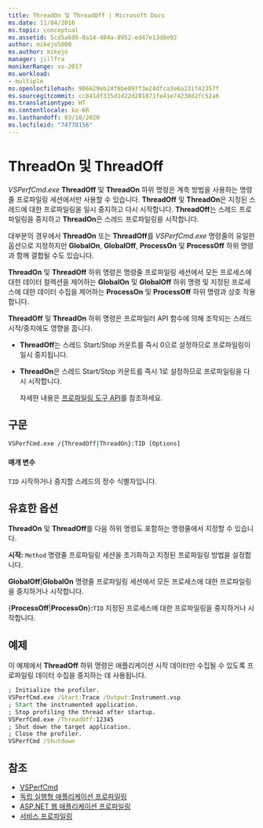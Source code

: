 ```yaml
---
title: ThreadOn 및 ThreadOff | Microsoft Docs
ms.date: 11/04/2016
ms.topic: conceptual
ms.assetid: 5cd5a695-0a14-484a-8952-ed47e13d8e92
author: mikejo5000
ms.author: mikejo
manager: jillfra
monikerRange: vs-2017
ms.workload:
- multiple
ms.openlocfilehash: 906629eb24f6be097f3e24dfca3e6a231f42357f
ms.sourcegitcommit: cc841df335d1d22d281871fe41e74238d2fc52a6
ms.translationtype: HT
ms.contentlocale: ko-KR
ms.lasthandoff: 03/18/2020
ms.locfileid: "74778156"
---
```

# <a name="threadon-and-threadoff"></a>ThreadOn 및 ThreadOff
*VSPerfCmd.exe* **ThreadOff** 및 **ThreadOn** 하위 명령은 계측 방법을 사용하는 명령줄 프로파일링 세션에서만 사용할 수 있습니다. **ThreadOff** 및 **ThreadOn**은 지정된 스레드에 대한 프로파일링을 일시 중지하고 다시 시작합니다. **ThreadOff**는 스레드 프로파일링을 중지하고 **ThreadOn**은 스레드 프로파일링을 시작합니다.

 대부분의 경우에서 **ThreadOn** 또는 **ThreadOff**를 *VSPerfCmd.exe* 명령줄의 유일한 옵션으로 지정하지만 **GlobalOn**, **GlobalOff**, **ProcessOn** 및 **ProcessOff** 하위 명령과 함께 결합될 수도 있습니다.

 **ThreadOn** 및 **ThreadOff** 하위 명령은 명령줄 프로파일링 세션에서 모든 프로세스에 대한 데이터 컬렉션을 제어하는 **GlobalOn** 및 **GlobalOff** 하위 명령 및 지정된 프로세스에 대한 데이터 수집을 제어하는 **ProcessOn** 및 **ProcessOff** 하위 명령과 상호 작용합니다.

 **ThreadOff** 및 **ThreadOn** 하위 명령은 프로파일러 API 함수에 의해 조작되는 스레드 시작/중지에도 영향을 줍니다.

- **ThreadOff**는 스레드 Start/Stop 카운트를 즉시 0으로 설정하므로 프로파일링이 일시 중지됩니다.

- **ThreadOn**은 스레드 Start/Stop 카운트를 즉시 1로 설정하므로 프로파일링을 다시 시작합니다.

  자세한 내용은 [프로파일링 도구 API](../profiling/profiling-tools-apis.md)를 참조하세요.

## <a name="syntax"></a>구문

```cmd
VSPerfCmd.exe /{ThreadOff|ThreadOn}:TID [Options]

```

#### <a name="parameters"></a>매개 변수
 `TID` 시작하거나 중지할 스레드의 정수 식별자입니다.

## <a name="valid-options"></a>유효한 옵션
 **ThreadOn** 및 **ThreadOff**를 다음 하위 명령도 포함하는 명령줄에서 지정할 수 있습니다.

 **시작:** `Method` 명령줄 프로파일링 세션을 초기화하고 지정된 프로파일링 방법을 설정합니다.

 **GlobalOff**&#124;**GlobalOn** 명령줄 프로파일링 세션에서 모든 프로세스에 대한 프로파일링을 중지하거나 시작합니다.

 {**ProcessOff**&#124;**ProcessOn**}**:**`TID` 지정된 프로세스에 대한 프로파일링을 중지하거나 시작합니다.

## <a name="example"></a>예제
 이 예제에서 **ThreadOff** 하위 명령은 애플리케이션 시작 데이터만 수집될 수 있도록 프로파일링 데이터 수집을 중지하는 데 사용됩니다.

```cmd
; Initialize the profiler.
VSPerfCmd.exe /Start:Trace /Output:Instrument.vsp
; Start the instrumented application.
; Stop profiling the thread after startup.
VSPerfCmd.exe /ThreadOff:12345
; Shut down the target application.
; Close the profiler.
VSPerfCmd /Shutdown

```

## <a name="see-also"></a>참조
- [VSPerfCmd](../profiling/vsperfcmd.md)
- [독립 실행형 애플리케이션 프로파일링](../profiling/command-line-profiling-of-stand-alone-applications.md)
- [ASP.NET 웹 애플리케이션 프로파일링](../profiling/command-line-profiling-of-aspnet-web-applications.md)
- [서비스 프로파일링](../profiling/command-line-profiling-of-services.md)
